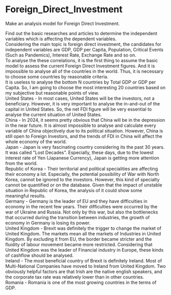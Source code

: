 # Foreign_Direct_Investment
Make an analysis model for Foreign Direct Investment.

Find out the basic researches and articles to determine the independent variables which is affecting the dependent variables.
<br>
Considering the main topic is foreign direct investment, the candidates for independent variables are GDP, GDP per Capita, Population, Critical Events (Such as Pandemics), Interest Rate, Exchange Rate and so on.
<br>
To analyse the these correlations, it is the first thing to assume the basic model to assess the current Foreign Direct Investment figures. And it is impossible to analyse all of the countries in the world. Thus, it is necessary to choose some countries by reasonable criteria.
<br>
It is useless to analyse the bottom N countries by Total GDP or GDP per Capita. So, I am going to choose the most interesting 20 countries based on my subjective but reasonable points of view.
<br>
United States - In most cases, United States will be the investors, not a beneficiary. However, it is very important to analyse the in-and-out of the capital in United States. So, the net FDI figure will be very essential to analyse the current situation of United States.
<br>
China - In 2024, it seems pretty obvious that China will be in the depression in the near future. It is almost impossible to analyse and calculate every variable of China objectively due to its political situation. However, China is still open to Foreign Investors, and the trends of FDI in China will affect the whole economy of the world.
<br>
Japan - Japan is very fascinating country considering its the past 30 years. It was called "Lost Decades". Especially, these days, due to the lowest interest rate of Yen (Japanese Currency), Japan is getting more attention from the world.
<br>
Republic of Korea - Their territorial and political specialities are affecting their economy a lot. Especially, the potential possibility of War with North Korea, cannot be ignored to the investors. However, this kind of specialty cannot be quantified or on the database. Given that the impact of unstable situation in Republic of Korea, the analysis of it could show some meaningful results.
<br>
Germany - Germany is the leader of EU and they have difficulties in economy in the recent few years. Their difficulties were occurred by the war of Ukraine and Russia. Not only by this war, but also the bottlenecks that occurred during the transition between industries, the growth of economy in Germany is losing its power.
<br>
United Kingdom - Brexit was definitely the trigger to change the market of United Kingdom. The markets mean all the markets of Industries in United Kingdom. By excluding it from EU, the border became stricter and the fluidity of labour movement became more restricted. Considering that United Kingdom was the leader of Financial industry in Europe, these kinds of cashflow should be analysed.
<br>
Ireland - The most beneficial country of Brexit is definitely Ireland. Most of Multi-National Companies have moved to Ireland from United Kingdom. Two obviously helpful factors are that Irish are the native english speakers, and the corporate tax rate was relatively lower than in other countries.
<br>
Romania - Romania is one of the most growing countries in the terms of GDP.

